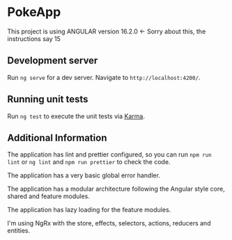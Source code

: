 # PokeApp

This project is using ANGULAR version 16.2.0 <- Sorry about this, the instructions say 15

## Development server

Run `ng serve` for a dev server. Navigate to `http://localhost:4200/`.

## Running unit tests

Run `ng test` to execute the unit tests via [Karma](https://karma-runner.github.io).

## Additional Information
The application has lint and prettier configured, so you can run `npm run lint` or `ng lint` and `npm run prettier` to check the code.

The application has a very basic global error handler.

The application has a modular architecture following the Angular style core, shared and feature modules.

The application has lazy loading for the feature modules.

I'm using NgRx with the store, effects, selectors, actions, reducers and entities.
